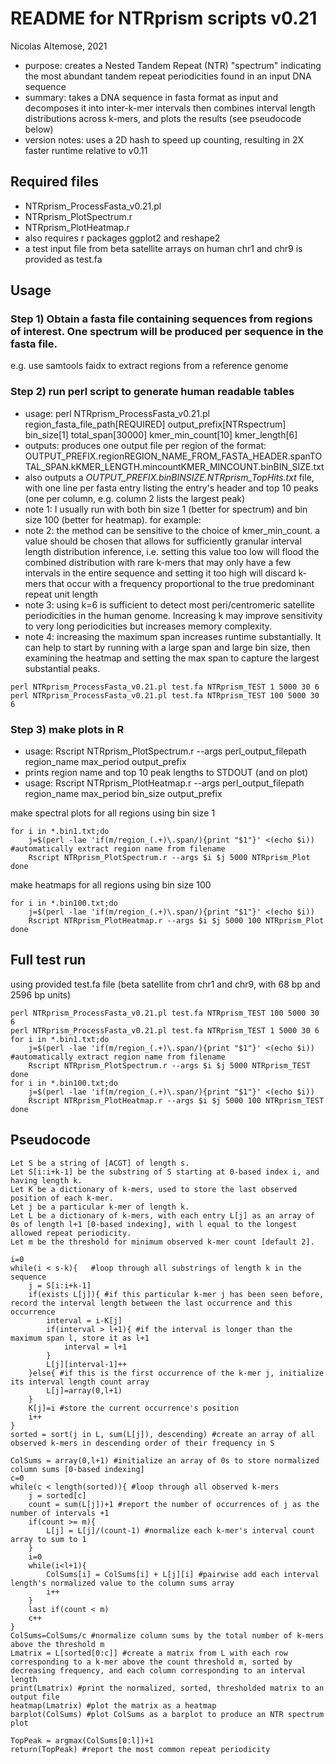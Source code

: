 # README for NTRprism scripts v0.21
Nicolas Altemose, 2021
- purpose: creates a Nested Tandem Repeat (NTR) "spectrum" indicating the most abundant tandem repeat periodicities found in an input DNA sequence
- summary: takes a DNA sequence in fasta format as input and decomposes it into inter-k-mer intervals then combines interval length distributions across k-mers, and plots the results (see pseudocode below)
- version notes: uses a 2D hash to speed up counting, resulting in 2X faster runtime relative to v0.11

## Required files
- NTRprism_ProcessFasta_v0.21.pl
- NTRprism_PlotSpectrum.r
- NTRprism_PlotHeatmap.r
- also requires r packages ggplot2 and reshape2
- a test input file from beta satellite arrays on human chr1 and chr9 is provided as test.fa

## Usage
### Step 1) Obtain a fasta file containing sequences from regions of interest. One spectrum will be produced per sequence in the fasta file. 
e.g. use samtools faidx to extract regions from a reference genome


### Step 2) run perl script to generate human readable tables
- usage: perl NTRprism_ProcessFasta_v0.21.pl region_fasta_file_path[REQUIRED] output_prefix[NTRspectrum] bin_size[1] total_span[30000] kmer_min_count[10] kmer_length[6]
- outputs: produces one output file per region of the format: OUTPUT_PREFIX.regionREGION_NAME_FROM_FASTA_HEADER.spanTOTAL_SPAN.kKMER_LENGTH.mincountKMER_MINCOUNT.binBIN_SIZE.txt
- also outputs a *OUTPUT_PREFIX.binBINSIZE.NTRprism_TopHits.txt* file, with one line per fasta entry listing the entry's header and top 10 peaks (one per column, e.g. column 2 lists the largest peak) 
- note 1: I usually run with both bin size 1 (better for spectrum) and bin size 100 (better for heatmap). for example:
- note 2: the method can be sensitive to the choice of kmer_min_count. a value should be chosen that allows for sufficiently granular interval length distribution inference, i.e. setting this value too low will flood the combined distribution with rare k-mers that may only have a few intervals in the entire sequence and setting it too high will discard k-mers that occur with a frequency proportional to the true predominant repeat unit length
- note 3: using k=6 is sufficient to detect most peri/centromeric satellite periodicities in the human genome. Increasing k may improve sensitivity to very long periodicities but increases memory complexity.
- note 4: increasing the maximum span increases runtime substantially. It can help to start by running with a large span and large bin size, then examining the heatmap and setting the max span to capture the largest substantial peaks.
```
perl NTRprism_ProcessFasta_v0.21.pl test.fa NTRprism_TEST 1 5000 30 6
perl NTRprism_ProcessFasta_v0.21.pl test.fa NTRprism_TEST 100 5000 30 6
```

### Step 3) make plots in R
- usage: Rscript NTRprism_PlotSpectrum.r --args perl_output_filepath region_name max_period output_prefix
- prints region name and top 10 peak lengths to STDOUT (and on plot)
- usage: Rscript NTRprism_PlotHeatmap.r --args perl_output_filepath region_name max_period bin_size output_prefix

make spectral plots for all regions using bin size 1
```
for i in *.bin1.txt;do
	j=$(perl -lae 'if(m/region_(.+)\.span/){print "$1"}' <(echo $i)) #automatically extract region name from filename
	Rscript NTRprism_PlotSpectrum.r --args $i $j 5000 NTRprism_Plot
done
```
make heatmaps for all regions using bin size 100
```
for i in *.bin100.txt;do
	j=$(perl -lae 'if(m/region_(.+)\.span/){print "$1"}' <(echo $i))
	Rscript NTRprism_PlotHeatmap.r --args $i $j 5000 100 NTRprism_Plot
done
```


## Full test run
using provided test.fa file (beta satellite from chr1 and chr9, with 68 bp and 2596 bp units)
```
perl NTRprism_ProcessFasta_v0.21.pl test.fa NTRprism_TEST 100 5000 30 6
perl NTRprism_ProcessFasta_v0.21.pl test.fa NTRprism_TEST 1 5000 30 6
for i in *.bin1.txt;do
	j=$(perl -lae 'if(m/region_(.+)\.span/){print "$1"}' <(echo $i)) #automatically extract region name from filename
	Rscript NTRprism_PlotSpectrum.r --args $i $j 5000 NTRprism_TEST
done
for i in *.bin100.txt;do
	j=$(perl -lae 'if(m/region_(.+)\.span/){print "$1"}' <(echo $i))
	Rscript NTRprism_PlotHeatmap.r --args $i $j 5000 100 NTRprism_TEST
done
```

## Pseudocode
```
Let S be a string of [ACGT] of length s.
Let S[i:i+k-1] be the substring of S starting at 0-based index i, and having length k.
Let K be a dictionary of k-mers, used to store the last observed position of each k-mer.
Let j be a particular k-mer of length k.
Let L be a dictionary of k-mers, with each entry L[j] as an array of 0s of length l+1 [0-based indexing], with l equal to the longest allowed repeat periodicity.
Let m be the threshold for minimum observed k-mer count [default 2].

i=0
while(i < s-k){   #loop through all substrings of length k in the sequence
	j = S[i:i+k-1] 
	if(exists L[j]){ #if this particular k-mer j has been seen before, record the interval length between the last occurrence and this occurrence
		interval = i-K[j] 
		if(interval > l+1){ #if the interval is longer than the maximum span l, store it as l+1
			interval = l+1
		}
		L[j][interval-1]++
	}else{ #if this is the first occurrence of the k-mer j, initialize its interval length count array
		L[j]=array(0,l+1)
	}
	K[j]=i #store the current occurrence's position
	i++
}
sorted = sort(j in L, sum(L[j]), descending) #create an array of all observed k-mers in descending order of their frequency in S

ColSums = array(0,l+1) #initialize an array of 0s to store normalized column sums [0-based indexing]
c=0
while(c < length(sorted)){ #loop through all observed k-mers
	j = sorted[c]
	count = sum(L[j])+1 #report the number of occurrences of j as the number of intervals +1
	if(count >= m){
		L[j] = L[j]/(count-1) #normalize each k-mer's interval count array to sum to 1
	}
	i=0
	while(i<l+1){
		ColSums[i] = ColSums[i] + L[j][i] #pairwise add each interval length's normalized value to the column sums array
		i++
	}
	last if(count < m)
	c++
}
ColSums=ColSums/c #normalize column sums by the total number of k-mers above the threshold m
Lmatrix = L[sorted[0:c]] #create a matrix from L with each row corresponding to a k-mer above the count threshold m, sorted by decreasing frequency, and each column corresponding to an interval length
print(Lmatrix) #print the normalized, sorted, thresholded matrix to an output file
heatmap(Lmatrix) #plot the matrix as a heatmap
barplot(ColSums) #plot ColSums as a barplot to produce an NTR spectrum plot

TopPeak = argmax(ColSums[0:l])+1
return(TopPeak) #report the most common repeat periodicity
```

